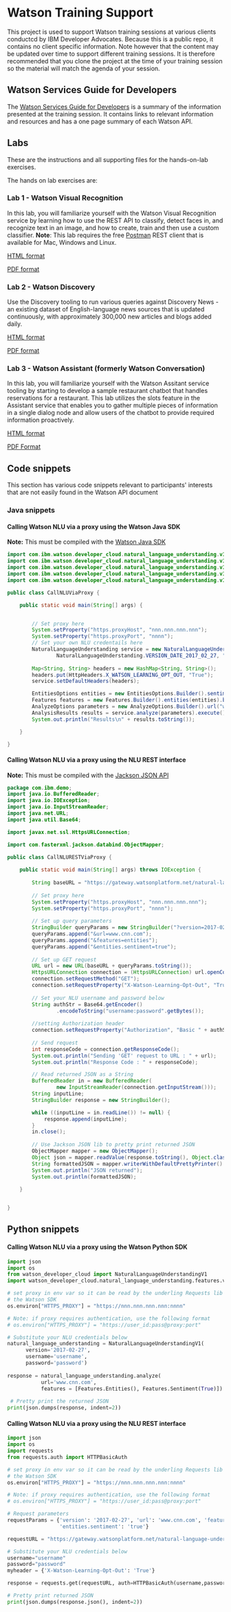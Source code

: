 Watson Training Support
===============================

This project is used to support  Watson  training sessions at various clients conductcd by IBM Developer Advocates. Because this is a public repo, it contains no client specific information. Note however that  the content may be updated over time to support different training sessions. It is  therefore recommended that you clone  the project at the time of your training session so the material will match the agenda of your session.


## Watson Services Guide for Developers

The [Watson Services Guide for Developers](WatsonServicesGuideForDevelopersV2.0.pdf) is a summary of the information presented at the training session. It contains links to relevant information and resources and has a one page summary of each Watson API.


## Labs

These are the instructions and all supporting files for the hands-on-lab exercises.

The hands on lab exercises are:

### Lab 1 - Watson Visual Recognition
In this lab, you will familiarize yourself with the Watson Visual Recognition service by learning how to use the REST API to classify, detect faces in, and recognize text in an image, and how to create, train and then use a custom classifier. **Note**: This lab requires the free [Postman](https://www.getpostman.com) REST client that is available for Mac, Windows and Linux.  

[HTML format](https://developer.ibm.com/code/labs/WatsonVisualRecognition-REST-API)

[PDF format](https://dal05.objectstorage.softlayer.net/v1/AUTH_a15c8b6e-036a-4e6f-90e3-bd500660b284/devadv-hands-on-labs/WatsonVisualRecognition-REST-API/WatsonVisualRecognitionRESTAPI_int.pdf)

### Lab 2 - Watson Discovery 
Use the Discovery tooling to run various queries against Discovery News - an existing dataset of English-language news sources that is updated continuously, with approximately 300,000 new articles and blogs added daily. 

[HTML format](https://developer.ibm.com/code/labs/Watson-Discovery-News-Lab) 

[PDF format](https://dal05.objectstorage.softlayer.net/v1/AUTH_a15c8b6e-036a-4e6f-90e3-bd500660b284/devadv-hands-on-labs/Watson-Discovery-News-Lab/DiscoveryNewsLabUpdate.pdf)

### Lab 3 - Watson Assistant (formerly Watson Conversation)
 In this lab, you will familiarize yourself with the Watson Assitant service tooling by starting to develop a sample restaurant chatbot that handles reservations for a restaurant. This lab utilizes the slots feature in the Assistant service that enables you to gather multiple pieces of information in a single dialog node and allow users of the chatbot to provide required information proactively.
 
 [HTML  format](https://developer.ibm.com/code/labs/Watson-Conversation-Intro)
 
 [PDF Format](https://dal05.objectstorage.softlayer.net/v1/AUTH_a15c8b6e-036a-4e6f-90e3-bd500660b284/devadv-hands-on-labs/Watson-Conversation-Intro/WatsonAssistant.pdf)
 
 
## Code snippets
This section has various code snippets relevant to participants' interests that are  not easily found  in the Watson API document

### Java snippets

#### Calling Watson NLU via a proxy using the Watson Java SDK

**Note:** This must be compiled with the <a href="https://github.com/watson-developer-cloud/java-sdk/releases" target="_blank">Watson Java SDK</a>


```java
import com.ibm.watson.developer_cloud.natural_language_understanding.v1.NaturalLanguageUnderstanding;
import com.ibm.watson.developer_cloud.natural_language_understanding.v1.model.AnalysisResults;
import com.ibm.watson.developer_cloud.natural_language_understanding.v1.model.AnalyzeOptions;
import com.ibm.watson.developer_cloud.natural_language_understanding.v1.model.EntitiesOptions;
import com.ibm.watson.developer_cloud.natural_language_understanding.v1.model.Features;

public class CallNLUViaProxy {

    public static void main(String[] args) {


        // Set proxy here
        System.setProperty("https.proxyHost", "nnn.nnn.nnn.nnn");
        System.setProperty("https.proxyPort", "nnnn");
        // Set your own NLU credentails here
        NaturalLanguageUnderstanding service = new NaturalLanguageUnderstanding(
                NaturalLanguageUnderstanding.VERSION_DATE_2017_02_27, "username", "password");
                
        Map<String, String> headers = new HashMap<String, String>();
        headers.put(HttpHeaders.X_WATSON_LEARNING_OPT_OUT, "True");
        service.setDefaultHeaders(headers);

        EntitiesOptions entities = new EntitiesOptions.Builder().sentiment(true).limit(1).build();
        Features features = new Features.Builder().entities(entities).build();
        AnalyzeOptions parameters = new AnalyzeOptions.Builder().url("www.cnn.com").features(features).build();
        AnalysisResults results = service.analyze(parameters).execute();
        System.out.println("Results\n" + results.toString());

    }

}
```
 
#### Calling Watson NLU via a proxy using the NLU REST interface

**Note:** This must be compiled with the [Jackson JSON API](https://github.com/FasterXML/jackson)

```java
package com.ibm.demo;
import java.io.BufferedReader;
import java.io.IOException;
import java.io.InputStreamReader;
import java.net.URL;
import java.util.Base64;

import javax.net.ssl.HttpsURLConnection;

import com.fasterxml.jackson.databind.ObjectMapper;

public class CallNLURESTViaProxy {
    
    public static void main(String[] args) throws IOException {
        
        String baseURL = "https://gateway.watsonplatform.net/natural-language-understanding/api/v1/analyze";
        
        // Set proxy here
        System.setProperty("https.proxyHost", "nnn.nnn.nnn.nnn");
        System.setProperty("https.proxyPort", "nnnn");
        
        // Set up query parameters
        StringBuilder queryParams = new StringBuilder("?version=2017-02-27");
        queryParams.append("&url=www.cnn.com");
        queryParams.append("&features=entities");
        queryParams.append("&entities.sentiment=true");
        
        // Set up GET request 
        URL url = new URL(baseURL + queryParams.toString());
        HttpsURLConnection connection = (HttpsURLConnection) url.openConnection();
        connection.setRequestMethod("GET");
        connection.setRequestProperty("X-Watson-Learning-Opt-Out", "True");
        
        // Set your NLU username and password below
        String authStr = Base64.getEncoder()
                .encodeToString("username:password".getBytes());
        
        //setting Authorization header
        connection.setRequestProperty("Authorization", "Basic " + authStr);
        
        // Send request
        int responseCode = connection.getResponseCode();
        System.out.println("Sending 'GET' request to URL : " + url);
        System.out.println("Response Code : " + responseCode);

        // Read returned JSON as a String 
        BufferedReader in = new BufferedReader(
                new InputStreamReader(connection.getInputStream()));
        String inputLine;
        StringBuilder response = new StringBuilder();

        while ((inputLine = in.readLine()) != null) {
            response.append(inputLine);
        }
        in.close();
        
        // Use Jackson JSON lib to pretty print returned JSON
        ObjectMapper mapper = new ObjectMapper();
        Object json = mapper.readValue(response.toString(), Object.class);
        String formattedJSON = mapper.writerWithDefaultPrettyPrinter().writeValueAsString(json);
        System.out.println("JSON returned");
        System.out.println(formattedJSON);
        
    }


}
```
 
## Python snippets

#### Calling Watson NLU via a proxy using the Watson Python SDK

```python
import json
import os
from watson_developer_cloud import NaturalLanguageUnderstandingV1
import watson_developer_cloud.natural_language_understanding.features.v1 as Features

# set proxy in env var so it can be read by the underling Requests lib used by
# the Watson SDK
os.environ["HTTPS_PROXY"] = "https://nnn.nnn.nnn.nnn:nnnn"

# Note: if proxy requires authentication, use the following format
# os.environ["HTTPS_PROXY"] = "https://user_id:pass@proxy:port"

# Substitute your NLU credentials below
natural_language_understanding = NaturalLanguageUnderstandingV1(
      version='2017-02-27',
      username='username',
      password='password')
      
response = natural_language_understanding.analyze(
           url='www.cnn.com',
           features = [Features.Entities(), Features.Sentiment(True)])
  
 # Pretty print the returned JSON          
print(json.dumps(response, indent=2))

```

#### Calling Watson NLU via a proxy using the NLU REST interface

```python
import json
import os
import requests
from requests.auth import HTTPBasicAuth

# set proxy in env var so it can be read by the underling Requests lib used by
# the Watson SDK
os.environ["HTTPS_PROXY"] = "https://nnn.nnn.nnn.nnn:nnnn"

# Note: if proxy requires authentication, use the following format
# os.environ["HTTPS_PROXY"] = "https://user_id:pass@proxy:port"

# Request parameters
requestParams = {'version': '2017-02-27', 'url': 'www.cnn.com', 'features': 'entities',
                 'entities.sentiment': 'true'}

requestURL = "https://gateway.watsonplatform.net/natural-language-understanding/api/v1/analyze"

# Substitute your NLU credentials below
username="username"
password="password"
myheader = {'X-Watson-Learning-Opt-Out': 'True'}

response = requests.get(requestURL, auth=HTTPBasicAuth(username,password), params=requestParams, headers=myheader)

# Pretty print returned JSON
print(json.dumps(response.json(), indent=2))
```
